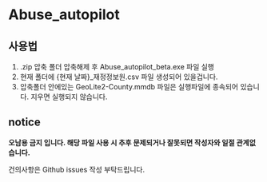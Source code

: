 # Abuse_autopilot

## 사용법
1. .zip 압축 폴더 압축해제 후 Abuse_autopilot_beta.exe 파일 실행
2. 현재 폴더에 {현재 날짜}_재정정보원.csv 파일 생성되어 있을겁니다.
3. 압축폴더 안에있는 GeoLite2-County.mmdb 파일은 실행파일에 종속되어 있습니다. 지우면 실행되지 않습니다.

## notice
<b>오남용 금지 입니다. 해당 파일 사용 시 추후 문제되거나 잘못되면 작성자와 일절 관계없습니다.</b>

건의사항은 Github issues 작성 부탁드립니다.